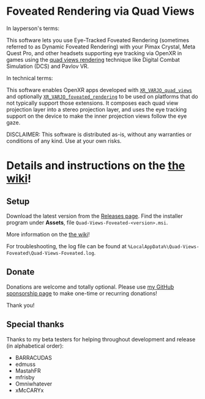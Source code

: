 # Foveated Rendering via Quad Views

In layperson's terms:

This software lets you use Eye-Tracked Foveated Rendering (sometimes referred to as Dynamic Foveated Rendering) with your Pimax Crystal, Meta Quest Pro, and other headsets supporting eye tracking via OpenXR in games using the [quad views rendering](https://github.com/mbucchia/Quad-Views-Foveated/wiki/What-is-Quad-Views-rendering%3F) technique like Digital Combat Simulation (DCS) and Pavlov VR.

In technical terms:

This software enables OpenXR apps developed with [`XR_VARJO_quad_views`](https://registry.khronos.org/OpenXR/specs/1.0/html/xrspec.html#XR_VARJO_quad_views) and optionally [`XR_VARJO_foveated_rendering`](https://registry.khronos.org/OpenXR/specs/1.0/html/xrspec.html#XR_VARJO_foveated_rendering) to be used on platforms that do not typically support those extensions. It composes each quad view projection layer into a stereo projection layer, and uses the eye tracking support on the device to make the inner projection views follow the eye gaze.

DISCLAIMER: This software is distributed as-is, without any warranties or conditions of any kind. Use at your own risks.

# Details and instructions on the [the wiki](https://github.com/mbucchia/Quad-Views-Foveated/wiki)!

## Setup

Download the latest version from the [Releases page](https://github.com/mbucchia/Quad-Views-Foveated/releases). Find the installer program under **Assets**, file `Quad-Views-Foveated-<version>.msi`.

More information on the [the wiki](https://github.com/mbucchia/Quad-Views-Foveated/wiki)!

For troubleshooting, the log file can be found at `%LocalAppData%\Quad-Views-Foveated\Quad-Views-Foveated.log`.

## Donate

Donations are welcome and totally optional. Please use [my GitHub sponsorship page](https://github.com/sponsors/mbucchia) to make one-time or recurring donations!

Thank you!

## Special thanks

Thanks to my beta testers for helping throughout development and release (in alphabetical order):

- BARRACUDAS
- edmuss
- MastahFR
- mfrisby
- Omniwhatever
- xMcCARYx
